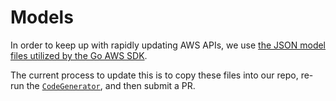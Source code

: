# Models

In order to keep up with rapidly updating AWS APIs, we use [the JSON model files utilized by the Go AWS SDK](https://github.com/aws/aws-sdk-go/tree/master/models).

The current process to update this is to copy these files into our repo, re-run the [`CodeGenerator`](https://github.com/swift-aws/aws-sdk-swift/blob/master/Sources/CodeGenerator/main.swift), and then submit a PR.
